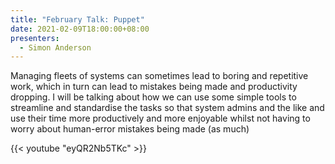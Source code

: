 ```yaml
---
title: "February Talk: Puppet"
date: 2021-02-09T18:00:00+08:00
presenters:
  - Simon Anderson
---
```


Managing fleets of systems can sometimes lead to boring and repetitive
work, which in turn can lead to mistakes being made and productivity
dropping. I will be talking about how we can use some simple tools to
streamline and standardise the tasks so that system admins and the
like and use their time more productively and more enjoyable whilst
not having to worry about human-error mistakes being made (as much)

<!--more-->

{{< youtube "eyQR2Nb5TKc" >}}
